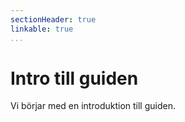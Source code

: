 ```yaml
---
sectionHeader: true
linkable: true
...
```

Intro till guiden
=======================

Vi börjar med en introduktion till guiden.
